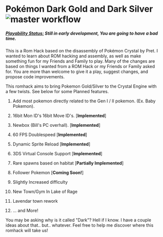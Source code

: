 # Pokémon Dark Gold and Dark Silver ![master workflow](https://github.com/vulcandth/pokedarkgs/actions/workflows/main.yml/badge.svg)

##### <u>Playability Status:</u> *Still in early development, You are going to have a bad time.*

This is a Rom Hack based on the disassembly of Pokémon Crystal by Pret. I wanted to learn about ROM hacking and assembly, as well as make something fun for my Friends and Family to play. Many of the changes are based on things I wanted from a ROM Hack or my Friends or Family asked for. You are more than welcome to give it a play, suggest changes, and propose code improvements. 



This romhack aims to bring Pokemon Gold/Silver to the Crystal Engine with a few twists. See below for some Planned features.

1. Add most pokemon directly related to the Gen I / II pokemon. (Ex. Baby Pokemon).

2. 16bit Mon ID's 16bit Move ID's. [**Implemented**]

3. Newbox (Bill's PC overhall). [**Implemented**]

4. 60 FPS Doublespeed [**Implemented**]

5. Dynamic Sprite Reload [**Implemented**]

6. 3DS Virtual Console Support [**Implemented**]

7. Rare spawns based on habitat [**Partially Implemented**]

8. Follower Pokemon [**Coming Soon!**]

9. Slightly Increased difficulty

10. New Town/Gym In Lake of Rage

11. Lavendar town rework

12.  ... and More!



You may be asking why is it called "Dark"? Hell if I know. I have a couple ideas about that.. but.. whatever. Feel free to help me discover where this romhack will take us!
